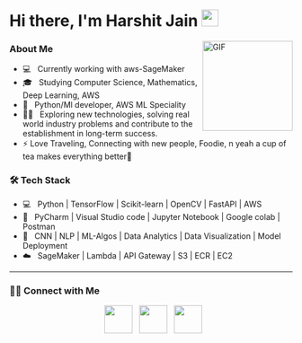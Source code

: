 # Hi there, I'm Harshit Jain <img width="30px" src="https://media.tenor.com/images/3b388fe03da271d2674faf85eb7c3fcd/tenor.gif" />
<img align="right" alt="GIF" height="160px" src="https://media.giphy.com/media/du3J3cXyzhj75IOgvA/giphy.gif" />
<h3> About Me </h3>

- 💻 &nbsp; Currently working with aws-SageMaker
- 🎓 &nbsp; Studying Computer Science, Mathematics, Deep Learning, AWS
- 💼 &nbsp; Python/Ml developer, AWS ML Speciality
- 💪🏼 &nbsp; Exploring new technologies, solving real world industry problems and contribute to the establishment in long-term success. 
- ⚡ Love Traveling, Connecting with new people, Foodie, n yeah a cup of tea makes everything better🥴

<h3>🛠 Tech Stack</h3>

- 💻 &nbsp; Python | TensorFlow | Scikit-learn | OpenCV | FastAPI | AWS
- 🔧 &nbsp; PyCharm | Visual Studio code | Jupyter Notebook | Google colab | Postman
- 🤖 &nbsp; CNN | NLP | ML-Algos  |  Data Analytics | Data Visualization | Model Deployment
- ☁️ &nbsp; SageMaker | Lambda | API Gateway  | S3 | ECR | EC2

<hr>
<h3> 🤝🏻 Connect with Me </h3>

<p align="center">
&nbsp; <a href="https://www.linkedin.com/in/harshit-jain-32923418b/" target="_blank" rel="noopener noreferrer"><img src="https://img.icons8.com/plasticine/100/000000/linkedin.png" width="50" /></a>
&nbsp; <a href="mailto:jainharshit3107@gmail.com" target="_blank" rel="noopener noreferrer"><img src="https://img.icons8.com/plasticine/100/000000/gmail.png"  width="50" /></a>
&nbsp; <a href="https://www.instagram.com/harshitjn_/" target="_blank" rel="noopener noreferrer"><img src="https://img.icons8.com/plasticine/100/000000/instagram-new.png" width="50" /></a>  
</p>
